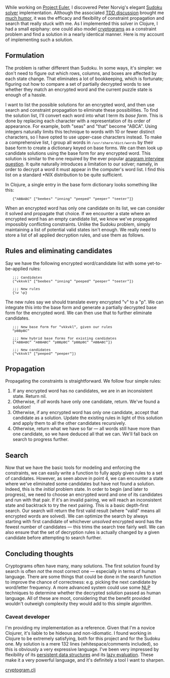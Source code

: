 <p>
  While working on <a href="http://projecteuler.net/index.php?section=problems&amp;id=96" rel="nofollow">Project Euler</a>, I discovered Peter Norvig's elegant <a href="http://norvig.com/sudoku.html">Sudoku solver</a> implementation. Although the associated <a href="http://ravimohan.blogspot.com/2007/04/learning-from-sudoku-solvers.html" rel="nofollow"><acronym title="Test-driven development">TDD</acronym> discussion</a> brought me <a href="http://pindancing.blogspot.com/2009/09/sudoku-in-coders-at-work.html" rel="nofollow">much humor</a>, it was the efficacy and flexibility of constraint propagation and search that really stuck with me. As I implemented this solver in Clojure, I had a small epiphany: one could also model <a href="http://en.wikipedia.org/wiki/Cryptogram" rel="nofollow">cryptograms</a> as a constraint problem and find a solution in a nearly identical manner. Here is my account of implementing such a solution.
</p>

<h2>Formulation</h2>
<p>
  The problem is rather different than Sudoku. In some ways, it's simpler: we don't need to figure out which rows, columns, and boxes are affected by each state change. That eliminates a lot of bookkeeping, which is fortunate; figuring out how to compare a set of partially decrypted words to see whether they match an encrypted word and the current puzzle state is enough of a hassle.
</p>
<p>
  I want to list the possible solutions for an encrypted word, and then use search and constraint propagation to eliminate these possibilities. To find the solution list, I'll convert each word into what I term its <em>base form</em>. This is done by replacing each character with a representation of its order of appearance. For example, both "seas" and "that" become "ABCA". Using integers naturally limits this technique to words with 10 or fewer distinct characters, so I have opted to use upper-case characters instead. To make a comprehensive list, I group all words in <span style="font-family:courier new,mono;font-size:0.8em;">/usr/share/dict/words</span> by their base form to create a dictionary keyed on base forms. We can then look up candidate solutions using the base form for any encrypted word. This solution is similar to the one required by the ever popular <a href="http://www.google.com/search?q=anagram+interview+question" rel="nofollow">anagram interview question</a>. It quite naturally introduces a limitation to our solver; namely, in order to decrypt a word it must appear in the computer's word list. I find this list on a standard *NIX distribution to be quite sufficient.
</p>
<p>
  In Clojure, a single entry in the base form dictionary looks something like this:
</p>
<p style="font-family:courier new,mono;font-size:0.8em;margin-left:2em;">
  {"ABBABC" ["beebes" "inning" "peeped" "peeper" "teeter"]}
</p>
<p>
  When an encrypted word has only one candidate on its list, we can consider it solved and propagate that choice. If we encounter a state where an encrypted word has an empty candidate list, we know we've propagated impossibly conflicting constraints. Unlike the Sudoku problem, simply maintaining a list of potential valid states isn't enough. We really need to store a list of all applied decryption rules, and use them as follows.
</p>

<h2>Rules and eliminating candidates</h2>
<p>
  Say we have the following encrypted word/candidate list with some yet-to-be-applied rules:
</p>
<p style="font-family:courier new,mono;font-size:0.8em;margin-left:2em;">
  ;;; Candidates<br/>
  ("vkkvkl" ["beebes" "inning" "peeped" "peeper" "teeter"])<br/><br/>
  ;;; New rules<br/>
  {\v \p}
</p>
<p>
  The new rules say we should translate every encrypted "v" to a "p". We can integrate this into the base form and generate a partially decrypted base form for the encrypted word. We can then use that to further eliminate candidates.
</p>
<p style="font-family:courier new,mono;font-size:0.8em;margin-left:2em;">
  ;;; New base form for "vkkvkl", given our rules<br/>
  "pBBpBC"<br/><br/>
  ;;; New hybrid base forms for existing candidates<br/>
  ["ABBABC" "ABBABC" "pBBpBC" "pBBpBC" "ABBABC"])<br/><br/>
  ;;; New candidates<br/>
  ("vkkvkl" ["peeped" "peeper"])
</p>

<h2>Propagation</h2>
<p>
  Propagating the constraints is straightforward. We follow four simple rules:
</p>
<ol>
  <li>If any encrypted word has no candidates, we are in an inconsistent state. Return nil.</li>
  <li>Otherwise, if <em>all</em> words have only one candidate, return. We've found a solution!</li>
  <li>Otherwise, if any encrypted word has only one candidate, accept that candidate as a solution. Update the existing rules in light of this solution and apply them to all the other candidates recursively.</li>
  <li>Otherwise, return what we have so far &mdash; all words still have more than one candidate, so we have deduced all that we can. We'll fall back on search to progress further.</li>
</ol>

<h2>Search</h2>
<p>
  Now that we have the basic tools for modeling and enforcing the constraints, we can easily write a function to fully apply given rules to a set of candidates.
  However, as seen above in point 4, we can encounter a state where we've eliminated some candidates but have not found a solution. Indeed, this is the <em>initial</em> problem state. In order to begin (and later to progress), we need to choose an encrypted word and one of its candidates and run with that pair. If it's an invalid pairing, we will reach an inconsistent state and backtrack to try the next pairing. This is a basic depth-first search. Our search will return the first valid result (where "valid" means all encrypted words are solved). We can optimize the search by always starting with first candidate of whichever <em>unsolved</em> encrypted word has the fewest number of candidates &mdash; this trims the search tree fairly well. We can also ensure that the set of decryption rules is actually changed by a given candidate before attempting to search further.
</p>

<h2>Concluding thoughts</h2>
<p>
  Cryptograms often have many, many solutions. The first solution found by search is often <em>not</em> the most correct one &mdash; especially in terms of human language. There are some things that could be done in the search function to improve the chance of correctness: e.g. picking the next candidate by word/letter frequency. A more advanced system could use some <acronym title="Natural Language Processing">NLP</acronym> techniques to determine whether the decrypted solution passed as human language. All of these are moot, considering that the benefit provided wouldn't outweigh complexity they would add to this simple algorithm.
</p>

<h3>Caveat developer</h3>
<p>
  I'm providing my implementation as a reference. Given that I'm a novice Clojurer, it's liable to be hideous and non-idiomatic. I found working in Clojure to be extremely satisfying, both for this project and for the Sudoku one. My solution is a mere 132 lines (whitespace/comments included), so this is obviously a very expressive language.
  I've been very impressed by flexibility of its <a href="http://technomancy.us/132">persistent data structures</a> and its <a href="http://clojure.org/lazy" rel="nofollow">lazy evaluation</a>. These make it a very powerful language, and it's definitely a tool I want to sharpen.
</p>
<p><a href="/files/cryptogram.clj">cryptogram.clj</a></p>
